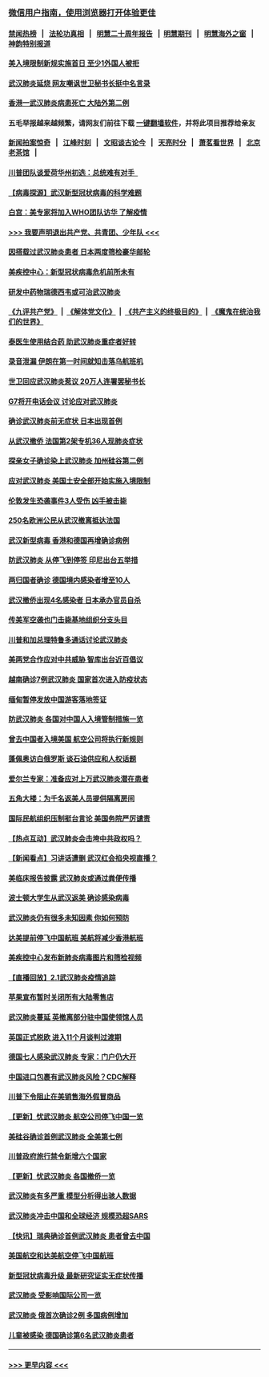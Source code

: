 ### [微信用户指南，使用浏览器打开体验更佳](https://github.com/gfw-breaker/banned-news1/blob/master/indexes/wechat-guide.md?t=0)
#### [禁闻热榜](热点新闻.md?t=0)  &nbsp;&nbsp;|&nbsp;&nbsp; [法轮功真相](https://github.com/gfw-breaker/truth/blob/master/README.md?t=0) &nbsp;&nbsp;|&nbsp;&nbsp; [明慧二十周年报告](https://github.com/gfw-breaker/mh-reports/blob/master/README.md?t=0) &nbsp;&nbsp;|&nbsp;&nbsp;[明慧期刊](https://github.com/gfw-breaker/mh-qikan) &nbsp;&nbsp;|&nbsp;&nbsp; [明慧海外之窗](https://github.com/gfw-breaker/mh-news/blob/master/README.md?t=0) &nbsp;&nbsp;|&nbsp;&nbsp; [神韵特别报道](https://github.com/gfw-breaker/mh-news/blob/master/shenyun.md?t=0)
#### [美入境限制新规实施首日 至少1外国人被拒](../pages/nsc418/n11843058.md?t=02041433) 
#### [武汉肺炎延烧 网友嘲讽世卫秘书长挺中名言录](../pages/nsc418/n11843056.md?t=02041433) 
#### [香港一武汉肺炎病患死亡 大陆外第二例](../pages/nsc418/n11843026.md?t=02041433) 
#### 五毛举报越来越频繁，请网友们前往下载 [一键翻墙软件](https://github.com/gfw-breaker/ssr-accounts)，并将此项目推荐给亲友
#### [新闻拍案惊奇](https://github.com/gfw-breaker/banned-news1/blob/master/pages/link4.md) &nbsp;&nbsp;|&nbsp;&nbsp; [江峰时刻](https://github.com/gfw-breaker/banned-news1/blob/master/pages/link4.md) &nbsp;&nbsp;|&nbsp;&nbsp; [文昭谈古论今](https://github.com/gfw-breaker/banned-news1/blob/master/pages/link4.md) &nbsp;&nbsp;|&nbsp;&nbsp; [天亮时分](https://github.com/gfw-breaker/banned-news1/blob/master/pages/link4.md) &nbsp;&nbsp;|&nbsp;&nbsp; [萧茗看世界](https://github.com/gfw-breaker/banned-news1/blob/master/pages/link4.md) &nbsp;&nbsp;|&nbsp;&nbsp; [北京老茶馆](https://github.com/gfw-breaker/banned-news1/blob/master/pages/link4.md) &nbsp;&nbsp;|&nbsp;&nbsp; 
#### [川普团队谈爱荷华州初选：总统难有对手  ](../pages/nsc418/n11842867.md?t=02041433) 
#### [【病毒探源】武汉新型冠状病毒的科学难题](../pages/nsc418/n11842176.md?t=02041433) 
#### [白宫：美专家将加入WHO团队访华 了解疫情](../pages/nsc418/n11842198.md?t=02041433) 
#### [>>> 我要声明退出共产党、共青团、少年队 <<<](https://github.com/begood0513/goodnews/blob/master/quit/letter.md) 
#### [因搭载过武汉肺炎患者 日本两度筛检豪华邮轮](../pages/nsc418/n11842447.md?t=02041433) 
#### [美疾控中心：新型冠状病毒危机前所未有](../pages/nsc418/n11842406.md?t=02041433) 
#### [研发中药物瑞德西韦或可治武汉肺炎](../pages/nsc418/n11842100.md?t=02041433) 
#### [《九评共产党》](https://github.com/begood0513/9ping.md/blob/master/README.md) &nbsp;|&nbsp; [《解体党文化》](../../../../jtdwh.md/blob/master/README.md)  &nbsp;|&nbsp; [《共产主义的终极目的》](../../../../gczydzjmd.md/blob/master/README.md) &nbsp;|&nbsp; [《魔鬼在统治我们的世界》](../../../../mgztzwmdsj.md/blob/master/README.md) 
#### [泰医生使用结合药 助武汉肺炎重症者好转](../pages/nsc418/n11842096.md?t=02041433) 
#### [录音泄漏 伊朗在第一时间就知击落乌航班机](../pages/nsc418/n11842002.md?t=02041433) 
#### [世卫回应武汉肺炎惹议 20万人连署罢秘书长](../pages/nsc418/n11841664.md?t=02041433) 
#### [G7将开电话会议 讨论应对武汉肺炎](../pages/nsc418/n11841658.md?t=02041433) 
#### [确诊武汉肺炎前无症状 日本出现首例](../pages/nsc418/n11841567.md?t=02041433) 
#### [从武汉撤侨 法国第2架专机36人现肺炎症状](../pages/nsc418/n11841382.md?t=02041433) 
#### [探亲女子确诊染上武汉肺炎 加州硅谷第二例](../pages/nsc418/n11839784.md?t=02041433) 
#### [应对武汉肺炎 美国土安全部开始实施入境限制](../pages/nsc418/n11839729.md?t=02041433) 
#### [伦敦发生恐袭事件3人受伤 凶手被击毙](../pages/nsc418/n11839442.md?t=02041433) 
#### [250名欧洲公民从武汉撤离抵达法国](../pages/nsc418/n11839438.md?t=02041433) 
#### [武汉新型病毒 香港和德国再增确诊病例](../pages/nsc418/n11839381.md?t=02041433) 
#### [防武汉肺炎 从停飞到停签 印尼出台五举措](../pages/nsc418/n11839282.md?t=02041433) 
#### [两归国者确诊 德国境内感染者增至10人](../pages/nsc418/n11839164.md?t=02041433) 
#### [武汉撤侨出现4名感染者 日本承办官员自杀](../pages/nsc418/n11839044.md?t=02041433) 
#### [传美军空袭也门击毙基地组织分支头目](../pages/nsc418/n11839210.md?t=02041433) 
#### [川普和加总理特鲁多通话讨论武汉肺炎](../pages/nsc418/n11839128.md?t=02041433) 
#### [美两党合作应对中共威胁 智库出台近百倡议](../pages/nsc418/n11838437.md?t=02041433) 
#### [越南确诊7例武汉肺炎 国家首次进入防疫状态](../pages/nsc418/n11838860.md?t=02041433) 
#### [缅甸暂停发放中国游客落地签证](../pages/nsc418/n11838730.md?t=02041433) 
#### [防武汉肺炎 各国对中国人入境管制措施一览](../pages/nsc418/n11838726.md?t=02041433) 
#### [曾去中国者入境美国 航空公司将执行新规则](../pages/nsc418/n11838375.md?t=02041433) 
#### [蓬佩奥访白俄罗斯 谈石油供应和人权话题](../pages/nsc418/n11838242.md?t=02041433) 
#### [爱尔兰专家：准备应对上万武汉肺炎潜在患者](../pages/nsc418/n11837978.md?t=02041433) 
#### [五角大楼：为千名返美人员提供隔离房间](../pages/nsc418/n11837831.md?t=02041433) 
#### [国际民航组织压制挺台言论 美国务院严厉谴责](../pages/nsc418/n11837791.md?t=02041433) 
#### [【热点互动】武汉肺炎会击垮中共政权吗？](../pages/nsc418/n11837779.md?t=02041433) 
#### [【新闻看点】习讲话遭删 武汉红会掐央视直播？](../pages/nsc418/n11837573.md?t=02041433) 
#### [美临床报告披露 武汉肺炎或通过粪便传播](../pages/nsc418/n11837626.md?t=02041433) 
#### [波士顿大学生从武汉返美 确诊感染病毒](../pages/nsc418/n11837580.md?t=02041433) 
#### [武汉肺炎仍有很多未知因素 你如何预防](../pages/nsc418/n11837666.md?t=02041433) 
#### [达美提前停飞中国航班 美航将减少香港航班](../pages/nsc418/n11837649.md?t=02041433) 
#### [美疾控中心发布新肺炎病毒图片和筛检视频](../pages/nsc418/n11837491.md?t=02041433) 
#### [【直播回放】2.1武汉肺炎疫情追踪](../pages/nsc418/n11837232.md?t=02041433) 
#### [苹果宣布暂时关闭所有大陆零售店](../pages/nsc418/n11837097.md?t=02041433) 
#### [武汉肺炎蔓延 英撤离部分驻中国使领馆人员](../pages/nsc418/n11837061.md?t=02041433) 
#### [英国正式脱欧 进入11个月谈判过渡期](../pages/nsc418/n11836911.md?t=02041433) 
#### [德国七人感染武汉肺炎 专家：门户仍大开](../pages/nsc418/n11836344.md?t=02041433) 
#### [中国进口包裹有武汉肺炎风险？CDC解释](../pages/nsc418/n11836321.md?t=02041433) 
#### [川普下令阻止在美销售海外假冒商品](../pages/nsc418/n11836261.md?t=02041433) 
#### [【更新】忧武汉肺炎 航空公司停飞中国一览](../pages/nsc418/n11835931.md?t=02041433) 
#### [美硅谷确诊首例武汉肺炎 全美第七例](../pages/nsc418/n11836093.md?t=02041433) 
#### [川普政府旅行禁令新增六个国家](../pages/nsc418/n11836083.md?t=02041433) 
#### [【更新】忧武汉肺炎 各国撤侨一览](../pages/nsc418/n11835673.md?t=02041433) 
#### [武汉肺炎有多严重 模型分析得出骇人数据](../pages/nsc418/n11835829.md?t=02041433) 
#### [武汉肺炎冲击中国和全球经济 规模恐超SARS](../pages/nsc418/n11835652.md?t=02041433) 
#### [【快讯】瑞典确诊首例武汉肺炎 患者曾去中国](../pages/nsc418/n11835675.md?t=02041433) 
#### [美国航空和达美航空停飞中国航班](../pages/nsc418/n11835567.md?t=02041433) 
#### [新型冠状病毒升级 最新研究证实无症状传播](../pages/nsc418/n11835589.md?t=02041433) 
#### [武汉肺炎 受影响国际公司一览](../pages/nsc418/n11835538.md?t=02041433) 
#### [武汉肺炎 俄首次确诊2例 多国病例增加](../pages/nsc418/n11835295.md?t=02041433) 
#### [儿童被感染 德国确诊第6名武汉肺炎患者](../pages/nsc418/n11835338.md?t=02041433) 

----
#### [ >>> 更早内容 <<< ](../indexes/nsc418-earlier.md)
